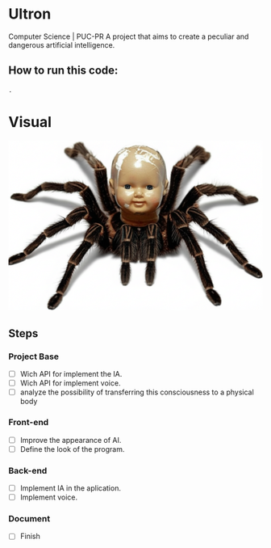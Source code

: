 # Ultron

Computer Science | PUC-PR
A project that aims to create a peculiar and dangerous artificial intelligence.


## How to run this code: 
```
.
```

# Visual
<img src="https://github.com/Rhuuuyyyy/Ultron/blob/main/images/ultron.png" alt="Visual">

## Steps

### Project Base 

- [ ] Wich API for implement the IA.
- [ ] Wich API for implement voice.
- [ ] analyze the possibility of transferring this consciousness to a physical body

### Front-end 

- [ ] Improve the appearance of AI.
- [ ] Define the look of the program.

### Back-end 

- [ ] Implement IA in the aplication.
- [ ] Implement voice.

### Document 

- [ ] Finish 
